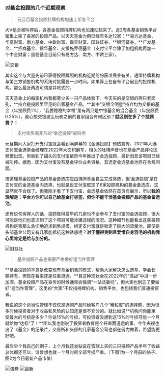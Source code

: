 ### 对基金投顾的几个近期观察

> 元旦后基金投顾持牌机构加速上架各平台

大V组合被叫停后，各基金投顾持牌机构也加速动起来了。近2周各基金销售平台密集上架了各家的投顾产品，以天天基金为例已经有多达12家：**易方达基金、华夏财富、南方基金、中欧财富、嘉实财富、国联证券、**银河证券、**广发基金、**招商基金、银华基金、交银施罗德基金（支付宝平台除了加粗机构再加一个中金财富；蛋卷基金目前只有易方达、南方、中欧三家）。

![交银](../img/tggc-1.png)

其实这个与大量先前已获得投顾牌照的机构近期纷纷获准展业有关，通常持牌机构与第三方销售机构的系统对接需要一点时间。如果算上在自有平台展业的投顾机构，那么最近两周可谓是井喷式的。

天天基金上的每家机构我都至少买一只产品体验下，今天买的是交银的两只老面孔，**持仓是投顾里罕见的自家基金产品。**其中“交银全明星”持仓均为交银的基金（年投顾费1%），“我要稳稳的幸福”里有两只是中银基金的混合基金（年投顾费0.25%），我心想交银这么玩和之前的自家组合有何区别？**就区别在多了个投顾费？！**

> 支付宝热闹非凡的“金选投顾”被叫停

元旦期间大家打开支付宝就会看到满屏幕的【金选投顾】预热宣传，2021年入选支付宝金选基金经理在2022年大面积翻车，相关的吐槽声音也在基金产品评论区频繁出现。但尝到了甜头的支付宝依然今年推出了金选投顾，最新消息该项目已经被叫停。据悉，因为支付宝没有基金评价业务资格，其选定金选基金池存在合规问题。

按道理基金投顾产品的基金备选库应由持牌基金自主完成筛选，但‘金选投顾’是在支付宝的金选基金内选择，也就是说支付宝框定了6家投顾机构的基金备选库，这显然就不合规了。但我刚才看了下支付宝，金选基金依然在首页有展示，所以**我的理解是：平台方你可以自己给基金打标签，但你不能干涉基金投顾产品的基金备选池。**

还有说句得罪人的话，投顾做得最早的几家也不全参与了支付宝的金选投顾，很大可能是他们也意识到了这个项目可能涉嫌违规的情况。这种细节也能看出这些投顾机构是否那么急切地追求销售规模，绑定支付宝就是锁定了巨大的流量池，即便是头部基金公司又有几家能抵抗这种诱惑呢？**对于懂得克制且爱惜自身羽毛的机构我心里肯定是给与加分的。**

![财联社](../img/tggc-2.png)

> 基金投顾产品也需要严格做好适当性管理

**基金投顾的本意是改变现有基金销售的模式，帮助大家解决怎么选基、学会长期持有，但现在看来还是任重道远，**且这种现状会在2022年的“混战”中进一步加深。基金投顾产品在宣传的时候通常会强调“一站式委托”，但大家也别忘了要做好“适当性管理”，这里的“大家”不仅指持牌机构、销售平台，也包括我们普通投资者。

我说的这个适当性管理不仅仅是选购产品时给客户几个“粗粒度”的选择题，因为很多时候投资者对于收益和风险的认知还是很不充分的。就比如说**机构问你能承受最大的亏损是多少？你说15%的亏损，可投资者没想到这15%的亏损可能一个月就给你“达标”了！**所以我也刚说了投资者教育是个任重而道远的事，今年央视也出了《基金》的纪录片，交易所和头部的几家基金公司也都在努力做着，希望能更好吧。

最后举个我自己的例子，上个月我还发帖说在雪球上买的三只投顾产品半年了收益总体都还可以，谁曾想也就一个月时间全部亏损严重。（下图1为一个月前的帖子、图2为今日最新产品市值）

![蛋卷](../img/tggc-3.png)
![最新](../img/tggc-4.png)
